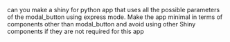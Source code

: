 can you make a shiny for python app that uses all the possible parameters of the modal_button using express mode.
Make the app minimal in terms of components other than modal_button and avoid using other Shiny components if they are not required for this app

